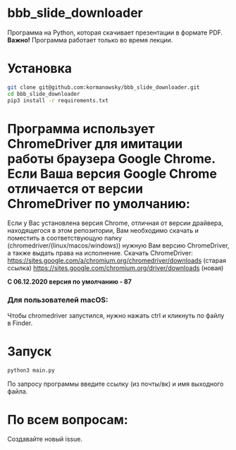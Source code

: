 # bbb_slide_downloader
Программа на Python, которая скачивает презентации в формате PDF. 
__Важно!__ Программа работает только во время лекции. 

# Установка 
```bash 
git clone git@github.com:kormanowsky/bbb_slide_downloader.git
cd bbb_slide_downloader
pip3 install -r requirements.txt
```

# Программа использует ChromeDriver для имитации работы браузера Google Chrome. Если Ваша версия Google Chrome отличается от версии ChromeDriver по умолчанию:
Если у Вас установлена версия Chrome, отличная от версии драйвера, находящегося в этом репозитории, Вам необходимо скачать и поместить в соответствующую папку (chromedriver/(linux/macos/windows)) нужную Вам версию ChromeDriver, а также выдать права на исполнение. 
Скачать ChromeDriver: https://sites.google.com/a/chromium.org/chromedriver/downloads (старая ссылка) https://sites.google.com/chromium.org/driver/downloads (новая)

__С 06.12.2020 версия по умолчанию - 87__

### Для пользователей macOS: 
Чтобы chromedriver запустился, нужно нажать ctrl и кликнуть по файлу в Finder. 

# Запуск 
```bash 
python3 main.py
```
По запросу программы введите ссылку (из почты/вк) и имя выходного файла. 

# По всем вопросам: 

Создавайте новый issue.

